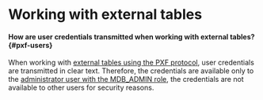# Working with external tables

#### How are user credentials transmitted when working with external tables? {#pxf-users}

When working with [external tables using the PXF protocol](../../managed-greenplum/operations/external-tables.md), user credentials are transmitted in clear text. Therefore, the credentials are available only to the [administrator user with the MDB_ADMIN role](../../managed-greenplum/concepts/cluster-users.md), the credentials are not available to other users for security reasons.